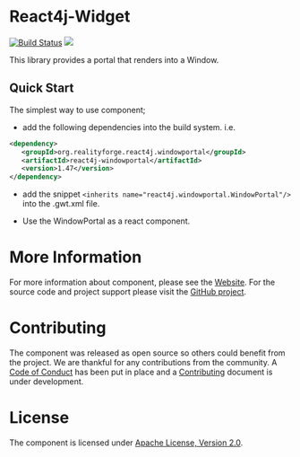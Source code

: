 # React4j-Widget

[![Build Status](https://secure.travis-ci.org/react4j/react4j-windowportal.png?branch=master)](http://travis-ci.org/react4j/react4j-windowportal)
[<img src="https://img.shields.io/maven-central/v/org.realityforge.react4j.windowportal/react4j-windowportal.svg?label=latest%20release"/>](http://search.maven.org/#search%7Cga%7C1%7Cg%3A%22org.realityforge.react4j.windowportal%22)

This library provides a portal that renders into a Window.

## Quick Start

The simplest way to use component;

* add the following dependencies into the build system. i.e.

```xml
<dependency>
   <groupId>org.realityforge.react4j.windowportal</groupId>
   <artifactId>react4j-windowportal</artifactId>
   <version>1.47</version>
</dependency>
```

* add the snippet `<inherits name="react4j.windowportal.WindowPortal"/>` into the .gwt.xml file.

* Use the WindowPortal as a react component.

# More Information

For more information about component, please see the [Website](https://react4j.github.io/react4j-windowportal). For the
source code and project support please visit the [GitHub project](https://github.com/react4j/react4j-windowportal).

# Contributing

The component was released as open source so others could benefit from the project. We are thankful for any
contributions from the community. A [Code of Conduct](CODE_OF_CONDUCT.md) has been put in place and
a [Contributing](CONTRIBUTING.md) document is under development.

# License

The component is licensed under [Apache License, Version 2.0](LICENSE).
